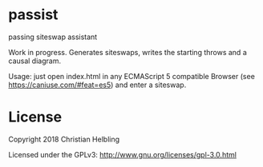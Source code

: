 # passist
passing siteswap assistant

Work in progress.
Generates siteswaps, writes the starting throws and a causal diagram.

Usage: just open index.html in any ECMAScript 5 compatible Browser (see https://caniuse.com/#feat=es5) and enter a siteswap.


# License

Copyright 2018 Christian Helbling

Licensed under the GPLv3: http://www.gnu.org/licenses/gpl-3.0.html

